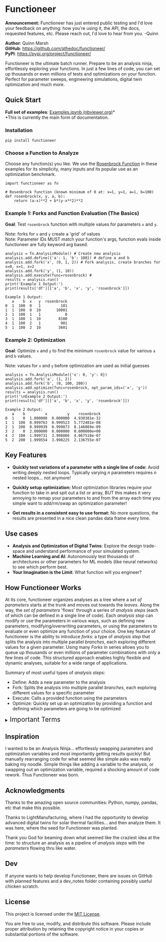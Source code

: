 # Functioneer

**Announcement:** Functioneer has just entered public testing and I'd love your feedback on anything: how you're using it, the API, the docs, requested features, etc. Please reach out, I'd love to hear from you. -Quinn

**Author**: Quinn Marsh\
**GitHub**: https://github.com/qthedoc/functioneer/ \
**PyPI**: https://pypi.org/project/functioneer/ 

Functioneer is the ultimate batch runner. Prepare to be an analysis ninja, effortlessly exploring your functions. In just a few lines of code, you can set up thousands or even millions of tests and optimizations on your function. Perfect for parameter sweeps, engineering simulations, digital twin optimization and much more.

## Quick Start

**Full set of examples**: [Examples.ipynb (nbviewer.org)](https://nbviewer.org/github/qthedoc/functioneer/blob/main/examples/Examples.ipynb)*\
*This is currently the main form of documentation.

### Installation
```
pip install functioneer
```

### Choose a Function to Analyze
Choose any function(s) you like. We use the [Rosenbrock Function](https://en.wikipedia.org/wiki/Rosenbrock_function) in these examples for its simplicity, many inputs and its popular use as an optimization benchmark.

```
import functioneer as fn

# Rosenbrock function (known minimum of 0 at: x=1, y=1, a=1, b=100)
def rosenbrock(x, y, a, b):
    return (a-x)**2 + b*(y-x**2)**2
```

### Example 1: Forks and Function Evaluation (The Basics)

**Goal**: Test `rosenbrock` function with multiple values for parameters `x` and `y`.

Note: forks for `x` and `y` create a 'grid' of values\
Note: Parameter IDs MUST match your function's args, function evals inside functioneer are fully keyword arg based.
```
analysis = fn.AnalysisModule() # Create new analysis
analysis.add.define({'a': 1, 'b': 100}) # define a and b
analysis.add.fork('x', (0, 1, 2)) # Fork analysis, create branches for x=0, x=1, x=2
analysis.add.fork('y', (1, 10))
analysis.add.execute(func=rosenbrock) #
results = analysis.run()
print('Example 1 Output:')
print(results['df'][['a', 'b', 'x', 'y', 'rosenbrock']])
```
```
Example 1 Output:
   a    b  x   y  rosenbrock
0  1  100  0   1         101
1  1  100  0  10       10001
2  1  100  1   1           0
3  1  100  1  10        8100
4  1  100  2   1         901
5  1  100  2  10        3601
```

### Example 2: Optimization

**Goal**: Optimize `x` and `y` to find the minimum `rosenbrock` value for various `a` and `b` values.

Note: values for `x` and `y` before optimization are used as initial guesses
```
analysis = fn.AnalysisModule({'x': 0, 'y': 0})
analysis.add.fork('a', (1, 2))
analysis.add.fork('b', (0, 100, 200))
analysis.add.optimize(func=rosenbrock, opt_param_ids=('x', 'y'))
results = analysis.run()
print('\nExample 2 Output:')
print(results['df'][['a', 'b', 'x', 'y', 'rosenbrock']])
```
```
Example 2 Output:
   a    b         x         y    rosenbrock
0  1    0  1.000000  0.000000  4.930381e-32
1  1  100  0.999763  0.999523  5.772481e-08
2  1  200  0.999939  0.999873  8.146869e-09
3  2    0  2.000000  0.000000  0.000000e+00
4  2  100  1.999731  3.998866  4.067518e-07
5  2  200  1.999554  3.998225  2.136755e-07
```
## Key Features

- **Quickly test variations of a parameter with a single line of code:** Avoid writing deeply nested loops. Typically varying *n* parameters requires *n* nested loops... not anymore!

- **Quickly setup optimization:** Most optimization libraries require your function to take in and spit out a list or array, BUT this makes it very annoying to remap your parameters to and from the array each time you simple want to add/rm/swap an optimization parameter!

- **Get results in a consistent easy to use format:** No more questions, the results are presented in a nice clean pandas data frame every time.

## Use cases

- **Analysis and Optimization of Digital Twins**: Explore the design trade-space and understand performance of your simulated system.
- **Machine Learning and AI**: Autonomously test thousands of architectures or other parameters for ML models (like neural networks) to see which perform best.
- **Your Imagination is the Limit**: What function will you engineer?

## How Functioneer Works

At its core, functioneer organizes analyses as a tree where a *set of parameters* starts at the trunk and moves out towards the *leaves*. Along the way, the *set of parameters* 'flows' through a series of *analysis steps* (each of which can be defined in a single line of code). Each *analysis step* can modify or use the parameters in various ways, such as defining new parameters, modifying/overwriting parameters, or using the parameters to evaluate or even optimize any function of your choice. One key feature of functioneer is the ability to introduce *forks*: a type of *analysis step* that splits the analysis into multiple parallel *branches*, each exploring different values for a given parameter. Using many *Forks* in series allows you to queue up thousands or even millions of parameter combinations with only a few lines of code. This structured approach enables highly flexible and dynamic analyses, suitable for a wide range of applications.

Summary of most useful types of *analysis steps*:
- Define: Adds a new parameter to the analysis
- Fork: Splits the analysis into multiple parallel *branches*, each exploring different values for a specific parameter
- Execute: Calls a provided function using the parameters
- Optimize: Quickly set up an optimization by providing a function and defining which parameters are going to be optimized

<details>
<summary>
<span style="font-size:1.5em;">Important Terms</span>
</summary>

* AnalysisModule
    * Definition: The central container for an analysis pipeline.
    * Function: Holds a sequence of analysis steps and manages a set of parameters that flow through the pipeline.

* Parameters
    * Definition: Named entities that represent inputs, intermediate values, or outputs of the analysis.
    * Function: Can be created, modified, or used in computations during analysis steps.

* Analysis Steps
    * Definition: Individual operations performed during the analysis.
    * Function: Modify parameters by defining new ones, updating existing values, forking the analysis, or executing/optimizing functions.

* Fork
    * Definition: A special type of *analysis step* that splits the pipeline into multiple branches.
    * Function: Creates independent branches where each branch explores a different value or configuration for a given parameter.

* Branch
    * Definition: One of the independent paths created by a Fork.
    * Function: Represents a distinct variation of the analysis, each processing a specific set of parameter values.

* Leaf
    * Definition: The endpoint of a branch after all analysis steps have been executed.
    * Function: Represents the final state of parameters for that branch. Each leaf corresponds to a specific combination of parameter values and results. When results are tabulated, each row corresponds to a leaf.
</details>

## Inspiration
I wanted to be an Analysis Ninja... effortlessly swapping parameters and optimization variables and most importantly getting results quickly! But manually rearranging code for what seemed like simple asks was really baking my noodle. Simple things like adding a variable to the analysis, or swapping out an optimization variable, required a shocking amount of code rework. Thus Functioneer was born.

## Acknowledgments
Thanks to the amazing open source communities: Python, numpy, pandas, etc that make this possible.

Thanks to LightManufacturing, where I had the opportunity to develop advanced digital twins for solar thermal facilities... and then analyze them. It was here, where the seed for Functioneer was planted. 

Thank you God for beaming down what seemed like the craziest idea at the time: to structure an analysis as a pipeline of *analysis steps* with the *parameters* flowing thru like water.

## Dev
If anyone wants to help develop Functioneer, there are issues on GitHub with planned features and a dev_notes folder containing possibly useful chicken scratch.

## License

This project is licensed under the [MIT License](https://opensource.org/licenses/MIT).

You are free to use, modify, and distribute this software. Please include proper attribution by retaining the copyright notice in your copies or substantial portions of the software.

